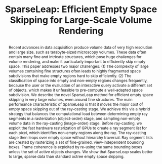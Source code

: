 ---
# this file is written in YAML http://docs.ansible.com/ansible/latest/YAMLSyntax.html
# all lines with a leading sharp are comments and will not be compiled
# longer blocks of text should start with a a leading > to escape all special characters

# URL handle for generated webpage
slug:       sparseleap

#specifies layout to be used for page generation (do not modify)
layout:     publication

#publication title
title:      >
   SparseLeap: Efficient Empty Space Skipping for Large-Scale Volume Rendering
   
#include in selected publications on front page (optional, delete line if not applicable)
display:	selected

#list all publication authors in correct order (please check the spelling is identical to your personal page)
authors:
 - Markus Hadwiger
 - Ali K. Al-Awami
 - Johanna Beyer
 - Marco Agus
 - Hanspeter Pfister
 
#insert publication venue (displayed on publication page)
venue:      >
   IEEE Transactions on Visualization and Computer Graphics, Vol.24, No.1 (Proceedings IEEE Scientific Visualization 2017)
   
#insert short venue (displayed in box in publication list)
shortvenue: >
   IEEE Scientific Visualization 2017

#specify publication year
year:       2018

#insert abstract of publication
abstract:   >
   Recent advances in data acquisition produce volume data of very high resolution and large size, such as terabyte-sized microscopy volumes. These data often contain many fine and intricate structures, which pose huge challenges for volume rendering, and make it particularly important to efficiently skip empty space. This paper addresses two major challenges: (1) The complexity of large volumes containing fine structures often leads to highly fragmented space subdivisions that make empty regions hard to skip efficiently. (2) The classification of space into empty and non-empty regions changes frequently, because the user or the evaluation of an interactive query activate a different set of objects, which makes it unfeasible to pre-compute a well-adapted space subdivision. We describe the novel SparseLeap method for efficient empty space skipping in very large volumes, even around fine structures. The main performance characteristic of SparseLeap is that it moves the major cost of empty space skipping out of the ray-casting stage. We achieve this via a hybrid strategy that balances the computational load between determining empty ray segments in a rasterization (object-order) stage, and sampling non-empty volume data in the ray-casting (image-order) stage. Before ray-casting, we exploit the fast hardware rasterization of GPUs to create a ray segment list for each pixel, which identifies non-empty regions along the ray. The ray-casting stage then leaps over empty space without hierarchy traversal. Ray segment lists are created by rasterizing a set of fine-grained, view-independent bounding boxes. Frame coherence is exploited by re-using the same bounding boxes unless the set of active objects changes. We show that SparseLeap scales better to large, sparse data than standard octree empty space skipping.
   
#link to hi-res teaser image of publication (please make sure the image is wide, e.g. aspect ratio between 4:2 and 4:1)
teaser:     './publications/2017_hadwiger_sparseleap.jpg'
   
#link to smaller thumbnail image of publication (please make sure the aspect ratio is 3:2, suggested size is 150x100px)
thumbnail:  './publications/2017_hadwiger_thumbnail.png'

#link to publication video (optional): you can either upload the video to our website (insert local link) or host it on youtube or vimeo (in this case insert the youtube/vimeo link)
video:      'https://www.youtube.com/watch?v=SUEhzkwX4KI'

#link to publication pdf (optional)
pdf:        './publications/2017_hadwiger_sparseleap.pdf'

#insert citation. please format citation by inserting <br> at line breaks, &emsp; will insert a tab character to prettify the citation
citation:   >
  @article{Hadwiger2018SparseLeap,<br>
   &emsp;title = {SparseLeap: Efficient Empty Space Skipping for Large-Scale Volume Rendering},<br>
   &emsp;author = {Hadwiger, Markus and Al-Awami, Ali K. and Beyer, Johanna and Agus, Marco and Pfister, Hanspeter},<br>
   &emsp;journal = {IEEE Transactions on Visualization and Computer Graphics (Proceedings IEEE Scientific Visualization 2017)},<br>
   &emsp;year = {2018}<br>
   &emsp;volume = {24},<br>
   &emsp;number = {1},<br>
   &emsp;pages = {to appear}<br>
  }

#insert links to additional material for the publication (optional)
#links need a title, a URL and a type (this defines the link icon) which can be one of the following values: code, archive, files, slides or text (this is the default icon)
#links: 
# - title: ExampleCode
#   type:  code
#   url:   './publications/supplementary1.zip' 
# - title: ExampleSlides
#  type:  slides
#   url:   './publications/presentation.pptx'
   
 #don't forget the leading and trailing --- in a YAML file
---